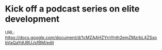 # Kick off a podcast series on elite development

URL: https://docs.google.com/document/d/1cMZAAHZYrnYnth2emZMzrbL4ZSxobVaQaYdUBUJsfBM/edit
